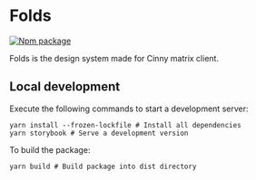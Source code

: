 # Folds

<a href="https://npmjs.com/package/folds">
        <img alt="Npm package" src="https://img.shields.io/npm/v/folds?label=folds&logo=npm&style=social"></a>

Folds is the design system made for Cinny matrix client.

## Local development

Execute the following commands to start a development server:

```
yarn install --frozen-lockfile # Install all dependencies
yarn storybook # Serve a development version
```

To build the package:

```
yarn build # Build package into dist directory
```
